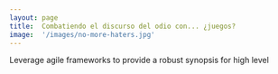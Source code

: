 ```yaml
---
layout: page
title:  Combatiendo el discurso del odio con... ¿juegos?
image:  '/images/no-more-haters.jpg'
---
```

Leverage agile frameworks to provide a robust synopsis for high level 